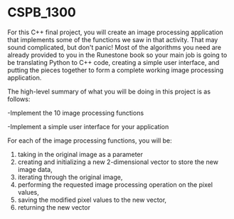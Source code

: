 # CSPB_1300
For this C++ final project, you will create an image processing application that implements some of the functions we saw in that activity. That may sound complicated, but don't panic! Most of the algorithms you need are already provided to you in the Runestone book so your main job is going to be translating Python to C++ code, creating a simple user interface, and putting the pieces together to form a complete working image processing application.

The high-level summary of what you will be doing in this project is as follows:

-Implement the 10 image processing functions

-Implement a simple user interface for your application


For each of the image processing functions, you will be:
1) taking in the original image as a parameter
2) creating and initializing a new 2-dimensional vector to store the new image data,
3) iterating through the original image,
4) performing the requested image processing operation on the pixel values,
5) saving the modified pixel values to the new vector,
6) returning the new vector
